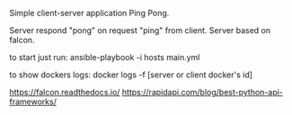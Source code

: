 Simple client-server application Ping Pong.

Server respond "pong" on request "ping" from client.
Server based on falcon.

to start just run:
ansible-playbook -i hosts main.yml

to show dockers logs:
docker logs -f [server or client docker's id]

https://falcon.readthedocs.io/
https://rapidapi.com/blog/best-python-api-frameworks/
